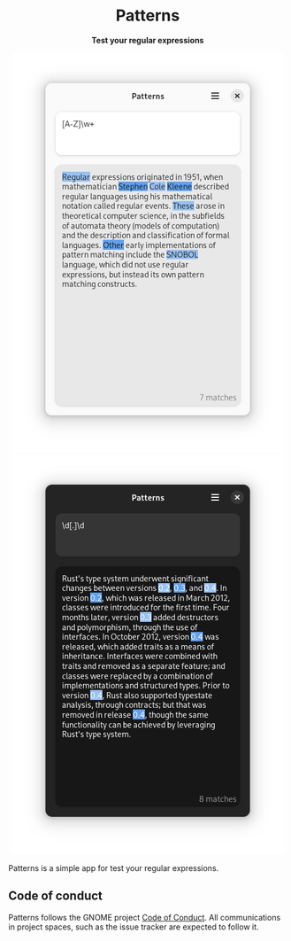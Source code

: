 <h1 align="center">
  <!-- <img src="data/icons/hicolor/scalable/apps/io.github.fkinoshita.Patterns.svg" alt="Patterns Icon" width="192" height="192"/> -->
  <br>
  Patterns
</h1>

<p align="center"><strong>Test your regular expressions</strong></p>

<p align="center">
  <img src="/data/screenshots/preview.png" alt="Preview"/>
  <img src="/data/screenshots/dark.png" alt="Dark"/>
</p>

Patterns is a simple app for test your regular expressions.

## Code of conduct

Patterns follows the GNOME project [Code of Conduct](./code-of-conduct.md). All
communications in project spaces, such as the issue tracker are expected to follow it.

